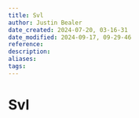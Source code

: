 ```yaml
---
title: Svl
author: Justin Bealer
date_created: 2024-07-20, 03-16-31
date_modified: 2024-09-17, 09-29-46
reference: 
description: 
aliases: 
tags: 
---
```

# Svl
